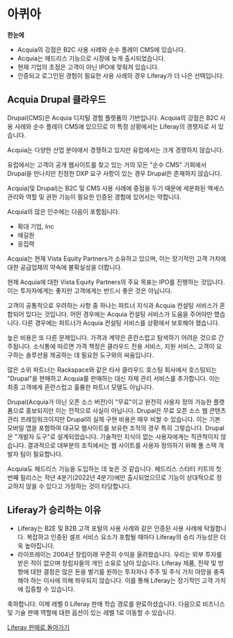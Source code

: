 # 아퀴아

**한눈에**

* Acquia의 강점은 B2C 사용 사례와 순수 플레이 CMS에 있습니다.
* Acquia는 헤드리스 기능으로 시장에 늦게 출시되었습니다.
* 현재 기업의 초점은 고객이 아닌 IPO에 맞춰져 있습니다.
* 인증되고 로그인된 경험이 필요한 사용 사례의 경우 Liferay가 더 나은 선택입니다.

## Acquia Drupal 클라우드

Drupal(CMS)은 Acquia 디지털 경험 플랫폼의 기반입니다. Acquia의 강점은 B2C 사용 사례와 순수 플레이 CMS에 있으므로 이 특정 상황에서는 Liferay의 경쟁자로 서 있습니다.

Acquia는 다양한 산업 분야에서 경쟁하고 있지만 유럽에서는 크게 경쟁하지 않습니다.

유럽에서는 고객이 공개 웹사이트를 찾고 있는 거의 모든 "순수 CMS" 기회에서 Drupal을 만나지만 진정한 DXP 요구 사항이 있는 경우 Drupal은 존재하지 않습니다.

Acquia(및 Drupal)는 B2C 및 CMS 사용 사례에 중점을 두기 때문에 세분화된 액세스 관리와 역할 및 권한 기능이 필요한 인증된 경험에 있어서는 약합니다.

Acquia의 많은 인수에는 다음이 포함됩니다.

* 확대 기업, Inc
* 애길원
* 응집력

Acquia는 현재 Vista Equity Partners가 소유하고 있으며, 이는 장기적인 고객 가치에 대한 공급업체의 약속에 불확실성을 더합니다.

현재 Acquia에 대한 Vista Equity Partners의 주요 목표는 IPO를 진행하는 것입니다. 이는 투자자에게는 좋지만 고객에게는 반드시 좋은 것은 아닙니다.

고객이 공통적으로 우려하는 사항 중 하나는 파트너 지식과 Acquia 컨설팅 서비스가 혼합되어 있다는 것입니다. 어떤 경우에는 Acquia 컨설팅 서비스가 도움을 주어야만 했습니다. 다른 경우에는 파트너가 Acquia 컨설팅 서비스를 상황에서 보호해야 했습니다.

높은 비용은 또 다른 문제입니다. 가격과 계약은 혼란스럽고 탐색하기 어려운 것으로 간주됩니다. 소식통에 따르면 가격 책정은 클라우드 전용 서비스, 지원 서비스, 고객이 요구하는 솔루션을 제공하는 데 필요한 도구와의 싸움입니다.

많은 소위 파트너는 Rackspace와 같은 타사 클라우드 호스팅 회사에서 호스팅되는 "Drupal"을 판매하고 Acquia를 판매하는 대신 자체 관리 서비스를 추가합니다. 이는 최종 고객에게 혼란스럽고 훌륭한 파트너 모델도 아닙니다.

Drupal(Acquia가 아닌 오픈 소스 버전)이 "무료"이고 완전히 사용자 정의 가능한 플랫폼으로 홍보되지만 이는 전적으로 사실이 아닙니다. Drupal은 무료 오픈 소스 웹 콘텐츠 관리 프레임워크이지만 Drupal의 실제 구현 비용은 매우 비쌀 수 있습니다. 이는 기본 모바일 앱을 포함하여 대규모 웹사이트를 보유한 조직의 경우 특히 그렇습니다. Drupal은 "개발자 도구"로 설계되었습니다. 기술적인 지식이 없는 사용자에게는 직관적이지 않습니다. 결과적으로 대부분의 조직에서는 웹 사이트를 사용자 정의하기 위해 풀 스택 개발자 팀이 필요합니다.

Acquia도 헤드리스 기능을 도입하는 데 늦은 것 같습니다. 헤드리스 스타터 키트의 첫 번째 릴리스는 작년 4분기(2022년 4분기)에만 출시되었으므로 기능이 상대적으로 정교하지 않을 수 있다고 가정하는 것이 타당합니다.

## Liferay가 승리하는 이유

* Liferay는 B2E 및 B2B 고객 포털의 사용 사례와 같은 인증된 사용 사례에 탁월합니다. 복잡하고 인증된 셀프 서비스 요소가 포함될 때마다 Liferay의 승리 가능성은 더욱 높아집니다.
* 라이프레이는 2004년 창립이래 꾸준히 수익을 올려왔습니다. 우리는 외부 투자를 받은 적이 없으며 창립자들의 개인 소유로 남아 있습니다. Liferay 제품, 전략 및 방향에 대한 결정은 많은 돈을 벌기를 원하는 투자자나 주주 및 주식 가치 야망을 충족해야 하는 이사에 의해 좌우되지 않습니다. 이를 통해 Liferay는 장기적인 고객 가치에 집중할 수 있습니다.

축하합니다. 이제 레벨 0 Liferay 판매 학습 경로를 완료하셨습니다. 다음으로 비즈니스 및 기술 판매 역할에 대한 옵션이 있는 레벨 1로 이동할 수 있습니다.

[Liferay 판매로 돌아가기](../../../selling-liferay.md)
